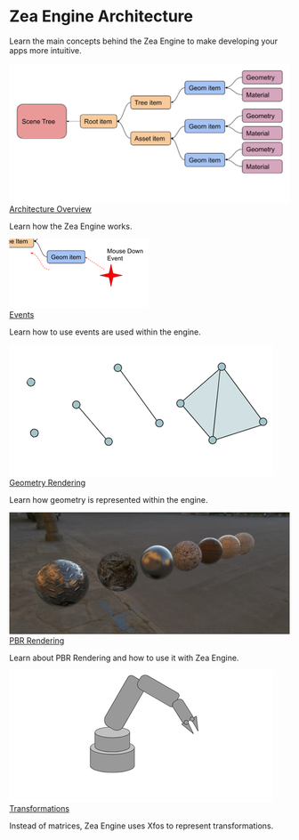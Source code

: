 # Zea Engine Architecture

Learn the main concepts behind the Zea Engine to make developing your apps more intuitive. <br>

<section class="cards">

<div class="card" markdown="1">

[![Architecture Overview](../_media/card-icons/scene-tree.png ':class=cardImg')](../../manual/architecture/arch-overview.md)<br>
[Architecture Overview](../../manual/architecture/arch-overview.md ':class=cardTitle')

  <p class="cardText"> Learn how the Zea Engine works.</p>
 </div>

<div class="card" markdown="1">

[![Events](../_media/card-icons/event-propagation.png ':class=cardImg')](manual/architecture/events.md)<br>
[Events](manual/architecture/events.md ':class=cardTitle')

  <p class="cardText"> Learn how to use events are used within the engine. </p>
 </div>

<div class="card" markdown="1">

[![Geometry Rendering](../_media/card-icons/geo-types2.png ':class=cardImg')](manual/architecture/geometry-rendering.md)<br>
[Geometry Rendering](manual/architecture/geometry-rendering.md ':class=cardTitle')

  <p class="cardText">Learn how geometry is represented within the engine.</p>
 </div>

<div class="card" markdown="1">

[![PBR Rendering](../_media/pbr-materials.jpg ':class=cardImg')](manual/architecture/pbr-rendering.md)<br>
[PBR Rendering](manual/architecture/pbr-rendering.md ':class=cardTitle')

  <p class="cardText"> Learn about PBR Rendering and how to use it with Zea Engine. </p>
</div>

<div class="card" markdown="1">

[![Transformations](../_media/card-icons/transforms.png ':class=cardImg')](manual/architecture/transformations.md)<br>
[Transformations](manual/architecture/transformations.md ':class=cardTitle')

  <p class="cardText"> Instead of matrices, Zea Engine uses Xfos to represent transformations. </p>
 </div>

<!-- <div class="card" markdown="1">

[![Kinematics](../_media/replace.png ':class=cardImg')](manual/architecture/kinematics.md)<br>
[Kinematics](manual/architecture/kinematics.md ':class=cardTitle')

  <p class="cardText">Kinematics</p>
 </div> -->

</section>

<!-- <div class="card" markdown="1">

[![TODO](../_media/replace.png ':class=cardImg')](manual/architecture/.md)<br>
[TODO: title](manual/architecture/.md ':class=cardTitle')

  <p class="cardText"> TODO: description </p>
 </div> -->
